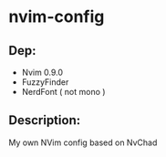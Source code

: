 # nvim-config

## Dep: 
- Nvim 0.9.0
- FuzzyFinder
- NerdFont ( not mono )

## Description:
My own NVim config based on NvChad
